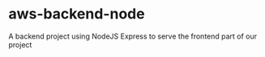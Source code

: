 # aws-backend-node
A backend project using NodeJS Express to serve the frontend part of our project

